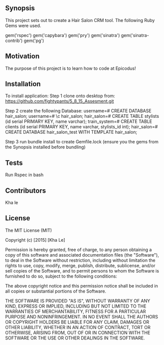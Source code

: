## Synopsis

This project sets out to create a Hair Salon CRM tool. The following Ruby Gems were used.



gem('rspec')
gem('capybara')
gem('pry')
gem('sinatra')
gem('sinatra-contrib')
gem('pg')


## Motivation

The purpose of this project is to learn how to code at Epicodus!

## Installation
To install application:
Step 1 clone onto desktop from:
https://github.com/fightypants/5_8_15_Assesment.git

Step 2 create the following Database:
username=# CREATE DATABASE hair_salon;
username=# \c hair_salon;
hair_salon=# CREATE TABLE stylists (id serial PRIMARY KEY, name varchar);
train_system=# CREATE TABLE clients (id serial PRIMARY KEY, name varchar, stylists_id int);
hair_salon=# CREATE DATABASE hair_salon_test WITH TEMPLATE hair_salon;

Step 3 run bundle install to create Gemfile.lock (ensure you the gems from the Synopsis installed before bundling)



## Tests

Run Rspec in bash


## Contributors

Kha le

## License

The MIT License (MIT)

Copyright (c) [2015] [Kha Le]

Permission is hereby granted, free of charge, to any person obtaining a copy
of this software and associated documentation files (the "Software"), to deal
in the Software without restriction, including without limitation the rights
to use, copy, modify, merge, publish, distribute, sublicense, and/or sell
copies of the Software, and to permit persons to whom the Software is
furnished to do so, subject to the following conditions:

The above copyright notice and this permission notice shall be included in all
copies or substantial portions of the Software.

THE SOFTWARE IS PROVIDED "AS IS", WITHOUT WARRANTY OF ANY KIND, EXPRESS OR
IMPLIED, INCLUDING BUT NOT LIMITED TO THE WARRANTIES OF MERCHANTABILITY,
FITNESS FOR A PARTICULAR PURPOSE AND NONINFRINGEMENT. IN NO EVENT SHALL THE
AUTHORS OR COPYRIGHT HOLDERS BE LIABLE FOR ANY CLAIM, DAMAGES OR OTHER
LIABILITY, WHETHER IN AN ACTION OF CONTRACT, TORT OR OTHERWISE, ARISING FROM,
OUT OF OR IN CONNECTION WITH THE SOFTWARE OR THE USE OR OTHER DEALINGS IN THE
SOFTWARE.
